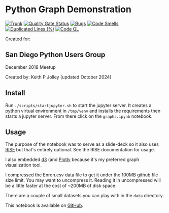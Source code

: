 # Python Graph Demonstration

[![Trunk](https://github.com/keithpjolley/python_graph_demo/actions/workflows/trunk-check.yaml/badge.svg?branch=main)](https://github.com/keithpjolley/python_graph_demo/actions/workflows/trunk-check.yaml)
[![Quality Gate Status](https://sonarcloud.io/api/project_badges/measure?project=keithpjolley_python_graph_demo\&metric=alert_status)](https://sonarcloud.io/summary/new_code?id=keithpjolley_python_graph_demo)
[![Bugs](https://sonarcloud.io/api/project_badges/measure?project=keithpjolley_python_graph_demo\&metric=bugs)](https://sonarcloud.io/summary/new_code?id=keithpjolley_python_graph_demo)
[![Code Smells](https://sonarcloud.io/api/project_badges/measure?project=keithpjolley_python_graph_demo\&metric=code_smells)](https://sonarcloud.io/summary/new_code?id=keithpjolley_python_graph_demo)
[![Duplicated Lines (%)](https://sonarcloud.io/api/project_badges/measure?project=keithpjolley_python_graph_demo\&metric=duplicated_lines_density)](https://sonarcloud.io/summary/new_code?id=keithpjolley_python_graph_demo)
[![Code QL](https://github.com/keithpjolley/python_graph_demo/actions/workflows/codeql.yaml/badge.svg?branch=main)](https://github.com/keithpjolley/python_graph_demo/actions/workflows/codeql.yaml)

<!-- [![Coverage](https://sonarcloud.io/api/project_badges/measure?project=keithpjolley_python_graph_demo&metric=coverage)](https://sonarcloud.io/summary/new_code?id=keithpjolley_python_graph_demo) -->

Created for:

## San Diego Python Users Group

December 2018 Meetup

Created by:
Keith P Jolley
(updated October 2024)

## Install

Run `./scripts/startjupyter.sh` to start the jupyter server. It creates
a python virtual environment in `/tmp/venv` and installs the requirements
then starts a jupyter server.  From there click on the `graphs.ipynb`
notebook.

## Usage

The purpose of the notebook was to serve as a slide-deck so it also uses
[RISE](https://github.com/jupyterlab-contrib/rise) but that's entirely optional.
See the RISE documentation for usage.

I also embedded [d3](https://d3js.org/) (and [Plotly](https://plotly.com/python/)
because it's my preferred graph visualization tool.

I compressed the Enron.csv data file to get it under the 100MB github
file size limit. You may want to uncompress it. Reading it in
uncompressed will be a little faster at the cost of ~200MB of disk space.

There are a couple of small datasets you can play with in the `data` directory.

This notebook is available on
[GitHub](https://github.com/keithpjolley/python_graph_demo/).
